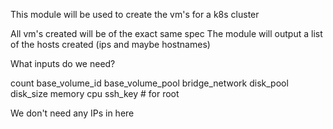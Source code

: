 This module will be used to create the vm's for a k8s cluster

All vm's created will be of the exact same spec
The module will output a list of the hosts created (ips and maybe hostnames)

What inputs do we need?

count
base_volume_id
base_volume_pool
bridge_network
disk_pool
disk_size
memory
cpu
ssh_key # for root



We don't need any IPs in here
